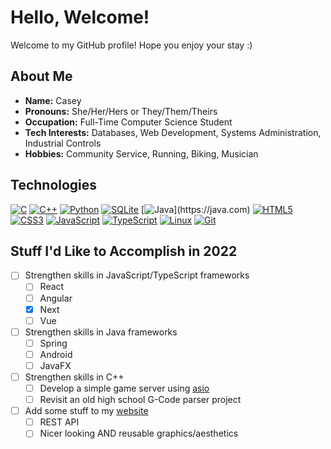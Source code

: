 # Hello, Welcome!

Welcome to my GitHub profile! Hope you enjoy your stay :)

## About Me

- **Name:** Casey
- **Pronouns:** She/Her/Hers or They/Them/Theirs
- **Occupation:** Full-Time Computer Science Student
- **Tech Interests:** Databases, Web Development, Systems Administration, Industrial Controls
- **Hobbies:** Community Service, Running, Biking, Musician

## Technologies

[![C](https://img.shields.io/badge/C-282C34?logo=c&logoColor=6195CB)](https://cplusplus.com)
[![C++](https://img.shields.io/badge/C++-282C34?logo=cplusplus&logoColor=6195CB)](https://cplusplus.com)
[![Python](https://img.shields.io/badge/Python-282C34?logo=python&logoColor=F7CB40)](https://python.org)
[![SQLite](https://img.shields.io/badge/SQL-282C34?logo=sqlite&logoColor=48A3DC)](https://https://sqlite.org)
[![Java](https://img.shields.io/badge/Java-282C34?logo=Java&logoColor=rgb(230,27,33))](https://java.com)
[![HTML5](https://img.shields.io/badge/HTML5-282C34?logo=html5&logoColor=E34F26)](https://developer.mozilla.org/en-US/docs/Web/HTML)
[![CSS3](https://img.shields.io/badge/CSS3-282C34?logo=css3&logoColor=1572B6)](https://developer.mozilla.org/en-US/docs/Web/CSS)
[![JavaScript](https://img.shields.io/badge/JavaScript-282C34?logo=javascript&logoColor=F7DF1E)](https://javascript.com)
[![TypeScript](https://img.shields.io/badge/TypeScript-282C34?logo=typescript&logoColor=2F74C0)](https://typescriptlang.org)
[![Linux](https://img.shields.io/badge/Linux-282C34?logo=linux&logoColor=FFFFFF)](https://linux.org)
[![Git](https://img.shields.io/badge/git-282C34?logo=git&logoColor=F05032)](https://git-scm.com)

## Stuff I'd Like to Accomplish in 2022

- [ ] Strengthen skills in JavaScript/TypeScript frameworks
    - [ ] React
    - [ ] Angular
    - [x] Next
    - [ ] Vue
- [ ] Strengthen skills in Java frameworks
    - [ ] Spring
    - [ ] Android
    - [ ] JavaFX
- [ ] Strengthen skills in C++
    - [ ] Develop a simple game server using [asio](https://think-async.com/Asio)
    - [ ] Revisit an old high school G-Code parser project
- [ ] Add some stuff to my [website](https://cheesygamer77.pw)
    - [ ] REST API
    - [ ] Nicer looking AND reusable graphics/aesthetics
